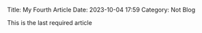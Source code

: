 Title: My Fourth Article
Date: 2023-10-04 17:59
Category: Not Blog

This is the last required article